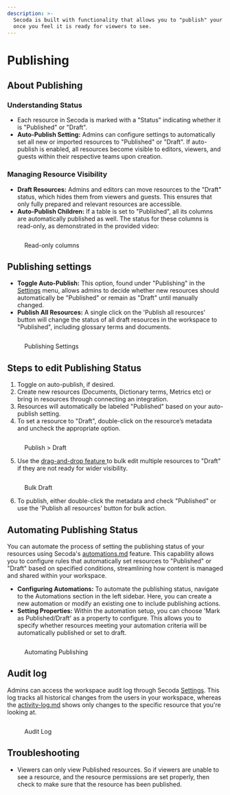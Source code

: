 ```yaml
---
description: >-
  Secoda is built with functionality that allows you to "publish" your workplace
  once you feel it is ready for viewers to see.
---
```


# Publishing

## **About Publishing** <a href="#h_3a4bfd6458" id="h_3a4bfd6458"></a>

### **Understanding Status**

* Each resource in Secoda is marked with a "Status" indicating whether it is "Published" or "Draft".
* **Auto-Publish Setting:** Admins can configure settings to automatically set all new or imported resources to "Published" or "Draft". If auto-publish is enabled, all resources become visible to editors, viewers, and guests within their respective teams upon creation.

### **Managing Resource Visibility**

* **Draft Resources:** Admins and editors can move resources to the "Draft" status, which hides them from viewers and guests. This ensures that only fully prepared and relevant resources are accessible.&#x20;
* **Auto-Publish Children:** If a table is set to "Published", all its columns are automatically published as well. The status for these columns is read-only, as demonstrated in the provided video:

<figure><img src="https://secoda-public-media-assets.s3.amazonaws.com/a58761c2-dfdf-4deb-b6e9-594e36011845.gif" alt=""><figcaption><p>Read-only columns</p></figcaption></figure>

## Publishing settings

* **Toggle Auto-Publish:** This option, found under "Publishing" in the [Settings](../../../readme/secoda-as-an-admin/settings.md) menu, allows admins to decide whether new resources should automatically be "Published" or remain as "Draft" until manually changed.
* **Publish All Resources:** A single click on the 'Publish all resources' button will change the status of all draft resources in the workspace to "Published", including glossary terms and documents.

<figure><img src="https://secoda-public-media-assets.s3.amazonaws.com/deb074f5-0a14-4066-b6d8-7b817f10c396.png" alt=""><figcaption><p>Publishing Settings</p></figcaption></figure>

## Steps to edit Publishing Status

1. Toggle on auto-publish, if desired.
2. Create new resources (Documents, Dictionary terms, Metrics etc) or bring in resources through connecting an integration.
3. Resources will automatically be labeled "Published" based on your auto-publish setting.
4. To set a resource to "Draft", double-click on the resource’s metadata and uncheck the appropriate option.

<figure><img src="https://secoda-public-media-assets.s3.amazonaws.com/48243ab1-eb09-4a37-83c3-436feb60d444.gif" alt=""><figcaption><p>Publish > Draft</p></figcaption></figure>

5. Use the [drag-and-drop feature ](../../../resource-and-metadata-management/add-documentation/bulk-editing-resources.md)to bulk edit multiple resources to "Draft" if they are not ready for wider visibility.

<figure><img src="https://secoda-public-media-assets.s3.amazonaws.com/5ddc2263-0032-4156-b437-971313eba254.gif" alt=""><figcaption><p>Bulk Draft</p></figcaption></figure>

6. To publish, either double-click the metadata and check "Published" or use the 'Publish all resources' button for bulk action.

## **Automating Publishing Status**

You can automate the process of setting the publishing status of your resources using Secoda's [automations.md](../../../features/automations.md "mention") feature. This capability allows you to configure rules that automatically set resources to "Published" or "Draft" based on specified conditions, streamlining how content is managed and shared within your workspace.

* **Configuring Automations:** To automate the publishing status, navigate to the Automations section in the left sidebar. Here, you can create a new automation or modify an existing one to include publishing actions.
* **Setting Properties:** Within the automation setup, you can choose 'Mark as Published/Draft' as a property to configure. This allows you to specify whether resources meeting your automation criteria will be automatically published or set to draft.

<figure><img src="https://secoda-public-media-assets.s3.amazonaws.com/0e59afe6-46f9-46f3-8765-cd0537567c4c.png" alt=""><figcaption><p>Automating Publishing</p></figcaption></figure>

## Audit log

Admins can access the workspace audit log through Secoda [Settings](../../../readme/secoda-as-an-admin/settings.md). This log tracks all historical changes from the users in your workspace, whereas the [activity-log.md](../../../features/activity-log.md "mention") shows only changes to the specific resource that you're looking at.

<figure><img src="https://secoda-public-media-assets.s3.amazonaws.com/60cf2f4b-092b-42f2-9800-c46a2ef80be3.gif" alt=""><figcaption><p>Audit Log</p></figcaption></figure>

## Troubleshooting

* Viewers can only view Published resources. So if viewers are unable to see a resource, and the resource permissions are set properly, then check to make sure that the resource has been published.&#x20;
